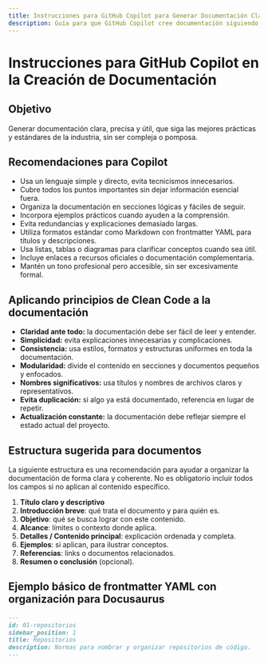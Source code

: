 ```yaml
---
title: Instrucciones para GitHub Copilot para Generar Documentación Clara y Precisa
description: Guía para que GitHub Copilot cree documentación siguiendo mejores prácticas, con ejemplos claros y sin ser redundante.
---
```


# Instrucciones para GitHub Copilot en la Creación de Documentación

## Objetivo

Generar documentación clara, precisa y útil, que siga las mejores prácticas y estándares de la industria, sin ser compleja o pomposa.

## Recomendaciones para Copilot

- Usa un lenguaje simple y directo, evita tecnicismos innecesarios.
- Cubre todos los puntos importantes sin dejar información esencial fuera.
- Organiza la documentación en secciones lógicas y fáciles de seguir.
- Incorpora ejemplos prácticos cuando ayuden a la comprensión.
- Evita redundancias y explicaciones demasiado largas.
- Utiliza formatos estándar como Markdown con frontmatter YAML para títulos y descripciones.
- Usa listas, tablas o diagramas para clarificar conceptos cuando sea útil.
- Incluye enlaces a recursos oficiales o documentación complementaria.
- Mantén un tono profesional pero accesible, sin ser excesivamente formal.

## Aplicando principios de Clean Code a la documentación

- **Claridad ante todo:** la documentación debe ser fácil de leer y entender.
- **Simplicidad:** evita explicaciones innecesarias y complicaciones.
- **Consistencia:** usa estilos, formatos y estructuras uniformes en toda la documentación.
- **Modularidad:** divide el contenido en secciones y documentos pequeños y enfocados.
- **Nombres significativos:** usa títulos y nombres de archivos claros y representativos.
- **Evita duplicación:** si algo ya está documentado, referencia en lugar de repetir.
- **Actualización constante:** la documentación debe reflejar siempre el estado actual del proyecto.

## Estructura sugerida para documentos

La siguiente estructura es una recomendación para ayudar a organizar la documentación de forma clara y coherente.
No es obligatorio incluir todos los campos si no aplican al contenido específico.

1. **Título claro y descriptivo**
2. **Introducción breve**: qué trata el documento y para quién es.
3. **Objetivo**: qué se busca lograr con este contenido.
4. **Alcance**: límites o contexto donde aplica.
5. **Detalles / Contenido principal**: explicación ordenada y completa.
6. **Ejemplos**: si aplican, para ilustrar conceptos.
7. **Referencias**: links o documentos relacionados.
8. **Resumen o conclusión** (opcional).

## Ejemplo básico de frontmatter YAML con organización para Docusaurus

```md
---
id: 01-repositorios
sidebar_position: 1
title: Repositorios
description: Normas para nombrar y organizar repositorios de código.
---
